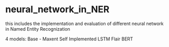 # neural_network_in_NER
this includes the implementation and evaluation of different neural network in Named Entity Recognization

4 models:
Base - Maxent 
Self Implemented LSTM
Flair
BERT
